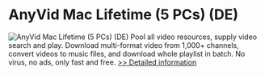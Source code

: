 # AnyVid Mac Lifetime (5 PCs) (DE)
![AnyVid Mac Lifetime (5 PCs) (DE)](https://mycommerce.akamaized.net/api/pimages/P300849337/BIG/300849337.PNG)
Pool all video resources, supply video search and play. Download multi-format video from 1,000+ channels, convert videos to music files, and download whole playlist in batch. No virus, no ads, only fast and free.
[>> Detailed information](https://secure.shareit.com/shareit/product.html?productid=300849337&affiliateid=200057808)